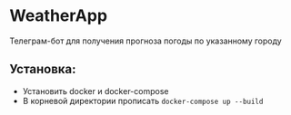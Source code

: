 # WeatherApp

Телеграм-бот для получения прогноза погоды по указанному городу

## Установка:
- Установить docker и docker-compose
- В корневой директории прописать `docker-compose up --build`